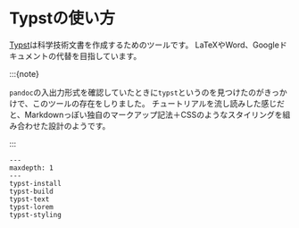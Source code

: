 # Typstの使い方

[Typst](https://typst.app/)は科学技術文書を作成するためのツールです。
LaTeXやWord、Googleドキュメントの代替を目指しています。

:::{note}

``pandoc``の入出力形式を確認していたときに``typst``というのを見つけたのがきっかけで、このツールの存在をしりました。
チュートリアルを流し読みした感じだと、Markdownっぽい独自のマークアップ記法＋CSSのようなスタイリングを組み合わせた設計のようです。


:::

```{toctree}
---
maxdepth: 1
---
typst-install
typst-build
typst-text
typst-lorem
typst-styling
```
